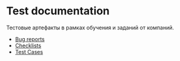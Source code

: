 # Test documentation
Тестовые артефакты в рамках обучения и заданий от компаний.
+ [Bug reports](https://github.com/Ed-Yunusov/Test-documentation/tree/main/Bug%20reports)
+ [Checklists](https://github.com/Ed-Yunusov/Test-documentation/tree/main/Checklist)
+ [Test Cases](https://github.com/Ed-Yunusov/Test-documentation/tree/main/Test%20cases)
